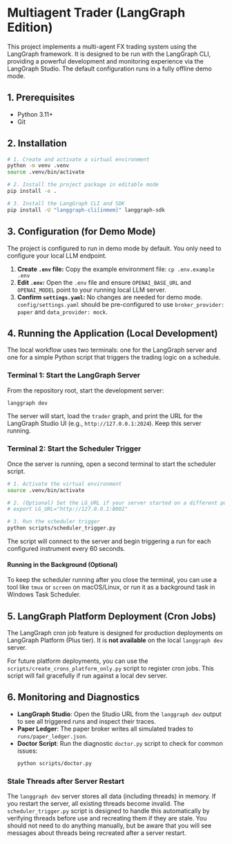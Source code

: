 # Multiagent Trader (LangGraph Edition)

This project implements a multi-agent FX trading system using the LangGraph framework. It is designed to be run with the LangGraph CLI, providing a powerful development and monitoring experience via the LangGraph Studio. The default configuration runs in a fully offline demo mode.

## 1. Prerequisites

- Python 3.11+
- Git

## 2. Installation

```bash
# 1. Create and activate a virtual environment
python -m venv .venv
source .venv/bin/activate

# 2. Install the project package in editable mode
pip install -e .

# 3. Install the LangGraph CLI and SDK
pip install -U "langgraph-cli[inmem]" langgraph-sdk
```

## 3. Configuration (for Demo Mode)

The project is configured to run in demo mode by default. You only need to configure your local LLM endpoint.

1.  **Create `.env` file:**
    Copy the example environment file: `cp .env.example .env`
2.  **Edit `.env`:**
    Open the `.env` file and ensure `OPENAI_BASE_URL` and `OPENAI_MODEL` point to your running local LLM server.
3.  **Confirm `settings.yaml`:**
    No changes are needed for demo mode. `config/settings.yaml` should be pre-configured to use `broker_provider: paper` and `data_provider: mock`.

## 4. Running the Application (Local Development)

The local workflow uses two terminals: one for the LangGraph server and one for a simple Python script that triggers the trading logic on a schedule.

### Terminal 1: Start the LangGraph Server

From the repository root, start the development server:

```bash
langgraph dev
```

The server will start, load the `trader` graph, and print the URL for the LangGraph Studio UI (e.g., `http://127.0.0.1:2024`). Keep this server running.

### Terminal 2: Start the Scheduler Trigger

Once the server is running, open a second terminal to start the scheduler script.

```bash
# 1. Activate the virtual environment
source .venv/bin/activate

# 2. (Optional) Set the LG_URL if your server started on a different port
# export LG_URL="http://127.0.0.1:8001"

# 3. Run the scheduler trigger
python scripts/scheduler_trigger.py
```

The script will connect to the server and begin triggering a run for each configured instrument every 60 seconds.

#### Running in the Background (Optional)
To keep the scheduler running after you close the terminal, you can use a tool like `tmux` or `screen` on macOS/Linux, or run it as a background task in Windows Task Scheduler.

## 5. LangGraph Platform Deployment (Cron Jobs)

The LangGraph cron job feature is designed for production deployments on LangGraph Platform (Plus tier). It is **not available** on the local `langgraph dev` server.

For future platform deployments, you can use the `scripts/create_crons_platform_only.py` script to register cron jobs. This script will fail gracefully if run against a local dev server.

## 6. Monitoring and Diagnostics

-   **LangGraph Studio**: Open the Studio URL from the `langgraph dev` output to see all triggered runs and inspect their traces.
-   **Paper Ledger**: The paper broker writes all simulated trades to `runs/paper_ledger.json`.
-   **Doctor Script**: Run the diagnostic `doctor.py` script to check for common issues:
    ```bash
    python scripts/doctor.py
    ```

### Stale Threads after Server Restart
The `langgraph dev` server stores all data (including threads) in memory. If you restart the server, all existing threads become invalid. The `scheduler_trigger.py` script is designed to handle this automatically by verifying threads before use and recreating them if they are stale. You should not need to do anything manually, but be aware that you will see messages about threads being recreated after a server restart.

